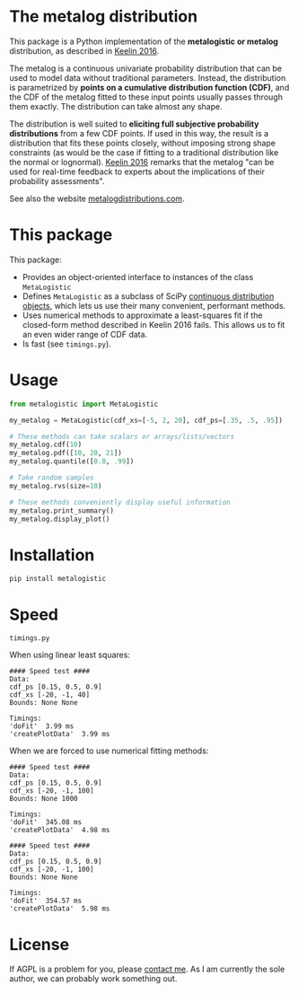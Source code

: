 # The metalog distribution
This package is a Python implementation of the **metalogistic or metalog** distribution,
as described in [Keelin 2016][k2016].

The metalog is a continuous univariate probability distribution that can be used to model data without traditional parameters.
Instead, the distribution is parametrized by **points on a cumulative distribution function (CDF)**, and the CDF of the
metalog fitted to these input points usually passes through them exactly.
The distribution can take almost any shape.

The distribution is well suited to **eliciting full subjective probability distributions** from a few
 CDF points. If used in this way, the result is a distribution that fits these points closely, without
 imposing strong shape constraints (as would be the case if fitting to a traditional distribution like the 
 normal or lognormal). [Keelin 2016][k2016] remarks that the metalog "can be used for real-time feedback to experts
 about the implications of their probability assessments".

See also the website [metalogdistributions.com](http://www.metalogdistributions.com/).

[k2016]: http://www.metalogdistributions.com/images/The_Metalog_Distributions_-_Keelin_2016.pdf

# This package
This package:
* Provides an object-oriented interface to instances of the class `MetaLogistic`
* Defines `MetaLogistic` as a subclass of SciPy [continuous distribution objects](https://docs.scipy.org/doc/scipy/reference/generated/scipy.stats.rv_continuous.html),
which lets us use their many convenient, performant methods.
* Uses numerical methods to approximate a least-squares fit if the closed-form method described in Keelin 2016 fails.
 This allows us to fit an even wider range of CDF data. 
* Is fast (see `timings.py`).
 

# Usage

```python
from metalogistic import MetaLogistic

my_metalog = MetaLogistic(cdf_xs=[-5, 2, 20], cdf_ps=[.35, .5, .95])

# These methods can take scalars or arrays/lists/vectors
my_metalog.cdf(10)
my_metalog.pdf([10, 20, 21])
my_metalog.quantile([0.8, .99])

# Take random samples
my_metalog.rvs(size=10)

# These methods conveniently display useful information
my_metalog.print_summary()
my_metalog.display_plot()
```

# Installation 
```
pip install metalogistic
```

# Speed
`timings.py`

When using linear least squares:
```
#### Speed test ####
Data:
cdf_ps [0.15, 0.5, 0.9]
cdf_xs [-20, -1, 40]
Bounds: None None

Timings:
'doFit'  3.99 ms
'createPlotData'  3.99 ms
```

When we are forced to use numerical fitting methods:
```
#### Speed test ####
Data:
cdf_ps [0.15, 0.5, 0.9]
cdf_xs [-20, -1, 100]
Bounds: None 1000

Timings:
'doFit'  345.08 ms
'createPlotData'  4.98 ms

#### Speed test ####
Data:
cdf_ps [0.15, 0.5, 0.9]
cdf_xs [-20, -1, 100]
Bounds: None None

Timings:
'doFit'  354.57 ms
'createPlotData'  5.98 ms
```

# License
If AGPL is a problem for you, please [contact me](https://tadamcz.com/). As I am currently the sole author, we can probably work something out.
